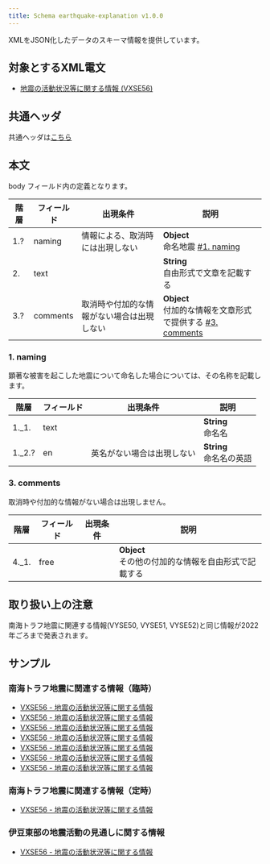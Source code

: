 ```yaml
---
title: Schema earthquake-explanation v1.0.0
---
```


XMLをJSON化したデータのスキーマ情報を提供しています。

## 対象とするXML電文

* [地震の活動状況等に関する情報 (VXSE56)](/docs/telegrams/et01340.md)

## 共通ヘッダ

共通ヘッダは[こちら](/docs/reference/conversion/json/index.md#schema-head)

## 本文

body フィールド内の定義となります。

| 階層 | フィールド | 出現条件 | 説明 | 
| -- | -- | -- | -- | 
| 1.? | naming | 情報による、取消時には出現しない | **Object**<br/> 命名地震 [#1. naming](#1-naming) |
| 2. | text |  | **String**<br/>自由形式で文章を記載する  |
| 3.? | comments | 取消時や付加的な情報がない場合は出現しない | **Object**<br/>付加的な情報を文章形式で提供する [#3. comments](#3-comments) |


### 1. naming

顕著な被害を起こした地震について命名した場合については、その名称を記載します。

| 階層 | フィールド | 出現条件 | 説明 |
| -- | -- | -- | -- |
| 1._1. | text | | **String**<br/> 命名名 |
| 1._2.? | en | 英名がない場合は出現しない | **String**<br/> 命名名の英語 |


### 3. comments

取消時や付加的な情報がない場合は出現しません。

| 階層 | フィールド | 出現条件 | 説明 |
| -- | -- | -- | -- |
| 4._1. | free |  | **Object**<br/>その他の付加的な情報を自由形式で記載する |

## 取り扱い上の注意

南海トラフ地震に関連する情報(VYSE50, VYSE51, VYSE52)と同じ情報が2022年ごろまで発表されます。


## サンプル

### 南海トラフ地震に関連する情報（臨時）

* [VXSE56 - 地震の活動状況等に関する情報](https://sample.dmdata.jp/conversion/json/schema/earthquake-explanation/vxse56_rjtd_20200512162033.json)
* [VXSE56 - 地震の活動状況等に関する情報](https://sample.dmdata.jp/conversion/json/schema/earthquake-explanation/vxse56_rjtd_20200512162433.json)
* [VXSE56 - 地震の活動状況等に関する情報](https://sample.dmdata.jp/conversion/json/schema/earthquake-explanation/vxse56_rjtd_20200512162632.json)
* [VXSE56 - 地震の活動状況等に関する情報](https://sample.dmdata.jp/conversion/json/schema/earthquake-explanation/vxse56_rjtd_20200512162834.json)
* [VXSE56 - 地震の活動状況等に関する情報](https://sample.dmdata.jp/conversion/json/schema/earthquake-explanation/vxse56_rjtd_20200512163826.json)
* [VXSE56 - 地震の活動状況等に関する情報](https://sample.dmdata.jp/conversion/json/schema/earthquake-explanation/vxse56_rjtd_20200512164025.json)
* [VXSE56 - 地震の活動状況等に関する情報](https://sample.dmdata.jp/conversion/json/schema/earthquake-explanation/vxse56_rjtd_20200512164228.json)

### 南海トラフ地震に関連する情報（定時）

* [VXSE56 - 地震の活動状況等に関する情報](https://sample.dmdata.jp/conversion/json/schema/earthquake-explanation/vxse56_rjtd_20200512164452.json)

### 伊豆東部の地震活動の見通しに関する情報

* [VXSE56 - 地震の活動状況等に関する情報](https://sample.dmdata.jp/conversion/json/schema/earthquake-explanation/vxse56_rjtd_20191111170053.json)
